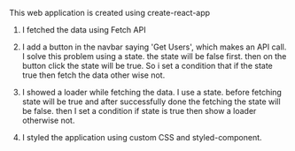 This web application is created using create-react-app

1. I fetched the data using Fetch API

2. I add a button in the navbar saying 'Get Users', which makes an API call. I solve this problem using a state. the state will be false first. then on the button click the state will be true. So i set a condition that if the state true then fetch the data other wise not.

3. I showed a loader while fetching the data. I use a state. before fetching state will be true and after successfully done the fetching the state will be false. then I set a condition if state is true then show a loader otherwise not.

4. I styled the application using custom CSS and styled-component.
